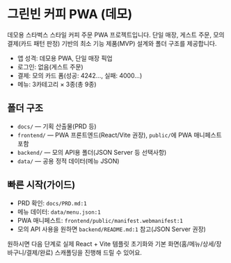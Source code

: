 # 그린빈 커피 PWA (데모)

데모용 스타벅스 스타일 커피 주문 PWA 프로젝트입니다. 단일 매장, 게스트 주문, 모의 결제(카드 패턴 판정) 기반의 최소 기능 제품(MVP) 설계와 폴더 구조를 제공합니다.

- 앱 성격: 데모용 PWA, 단일 매장 픽업
- 로그인: 없음(게스트 주문)
- 결제: 모의 카드 폼(성공: 4242…, 실패: 4000…)
- 메뉴: 3카테고리 × 3종(총 9종)

## 폴더 구조

- `docs/` — 기획 산출물(PRD 등)
- `frontend/` — PWA 프론트엔드(React/Vite 권장), `public/`에 PWA 매니페스트 포함
- `backend/` — 모의 API용 폴더(JSON Server 등 선택사항)
- `data/` — 공용 정적 데이터(메뉴 JSON)

## 빠른 시작(가이드)

- PRD 확인: `docs/PRD.md:1`
- 메뉴 데이터: `data/menu.json:1`
- PWA 매니페스트: `frontend/public/manifest.webmanifest:1`
- 모의 API 사용을 원하면 `backend/README.md:1` 참고(JSON Server 권장)

원하시면 다음 단계로 실제 React + Vite 템플릿 초기화와 기본 화면(홈/메뉴/상세/장바구니/결제/완료) 스캐폴딩을 진행해 드릴 수 있어요.
